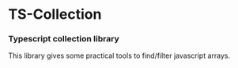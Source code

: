 # TS-Collection
### Typescript collection library

This library gives some practical tools to find/filter javascript arrays.
